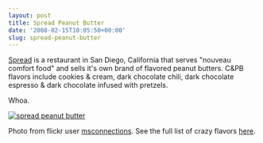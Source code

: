 ```yaml
---
layout: post
title: Spread Peanut Butter
date: '2008-02-15T10:05:50+00:00'
slug: spread-peanut-butter
---
```

<a href="http://www.spreadtherestaurant.com/" title="Spread" target="_blank">Spread</a> is a restaurant in San Diego, California that serves "nouveau comfort food" and sells it's own brand of flavored peanut butters. C&amp;PB flavors include cookies &amp; cream, dark chocolate chili, dark chocolate espresso &amp; dark chocolate infused with pretzels. 

Whoa.

<a href="http://www.spreadtherestaurant.com/catalog/"><img src="http://farm3.static.flickr.com/2243/2201837813_564860ba5e.jpg?v=0" alt="spread peanut butter" /></a>

Photo from flickr user <a href="http://www.flickr.com/photos/msconnections/2201837813/" title="msconnections" target="_blank">msconnections</a>. See the full list of crazy flavors <a href="http://www.spreadtherestaurant.com/catalog/index.php?cPath=1&amp;sort=2a&amp;page=1&amp;osCsid=767e6102b029179ac91317999f2166fc" target="_blank" title="spread peanut butter flavors">here</a>.

